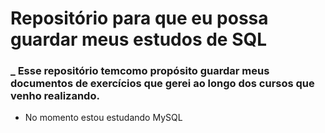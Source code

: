 # Repositório para que eu possa guardar meus estudos de SQL
### _ Esse repositório temcomo propósito guardar meus documentos de exercícios que gerei ao longo dos cursos que venho realizando.

- No momento estou estudando MySQL